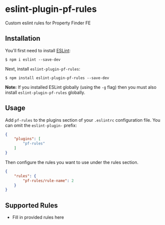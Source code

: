 # eslint-plugin-pf-rules

Custom eslint rules for Property Finder FE

## Installation

You'll first need to install [ESLint](http://eslint.org):

```
$ npm i eslint --save-dev
```

Next, install `eslint-plugin-pf-rules`:

```
$ npm install eslint-plugin-pf-rules --save-dev
```

**Note:** If you installed ESLint globally (using the `-g` flag) then you must also install `eslint-plugin-pf-rules` globally.

## Usage

Add `pf-rules` to the plugins section of your `.eslintrc` configuration file. You can omit the `eslint-plugin-` prefix:

```json
{
    "plugins": [
        "pf-rules"
    ]
}
```


Then configure the rules you want to use under the rules section.

```json
{
    "rules": {
        "pf-rules/rule-name": 2
    }
}
```

## Supported Rules

* Fill in provided rules here





